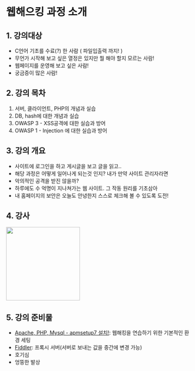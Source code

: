 # 웹해으킹 과정 소개

## 1. 강의대상

- C언어 기초를 수료(?) 한 사람 ( 파일입출력 까지! )
- 무언가 시작해 보고 싶은 열정은 있지만 뭘 해야 할지 모르는 사람!
- 웹페이지를 운영해 보고 싶은 사람!
- 궁금증이 많은 사람!
	
## 2. 강의 목차
	
1. 서버, 클라이언트, PHP의 개념과 실습
2. DB, hash에 대한 개념과 실습
3. OWASP 3 - XSS공격에 대한 실습과 방어
4. OWASP 1 - Injection 에 대한 실습과 방어


## 3. 강의 개요

- 사이트에 로그인을 하고 게시글을 보고 글을 읽고..
- 해당 과정은 어떻게 일어나게 되는것 인지? 내가 만약 사이트 관리자라면
- 악의적인 공격을 받진 않을까? 
- 하루에도 수 억명이 지나쳐가는 웹 사이트. 그 작동 원리를 기초삼아 
- 내 홈페이지의 보안은 오늘도 안녕한지 스스로 체크해 볼 수 있도록 도전!
	

## 4. 강사
	
<img src="http://scontent-a.xx.fbcdn.net/hphotos-xaf1/t1.0-9/10360477_496170177151780_2852854148380486435_n.jpg" width=200>
	
## 5. 강의 준비물

- [Apache, PHP, Mysql - apmsetup7 설치!](http://www.apmsetup.com/download.php): 웹해킹을 연습하기 위한 기본적인 환경 세팅
- [Fiddler](http://www.telerik.com/download/fiddler): 프록시 서버(서버로 보내는 값을 중간에 변경 가능)
- 호기심
- 엉뚱한 발상